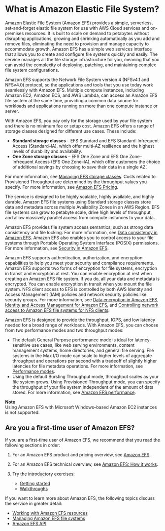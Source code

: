 # What is Amazon Elastic File System?<a name="whatisefs"></a>

Amazon Elastic File System \(Amazon EFS\) provides a simple, serverless, set\-and\-forget elastic file system for use with AWS Cloud services and on\-premises resources\. It is built to scale on demand to petabytes without disrupting applications, growing and shrinking automatically as you add and remove files, eliminating the need to provision and manage capacity to accommodate growth\. Amazon EFS has a simple web services interface that allows you to create and configure file systems quickly and easily\. The service manages all the file storage infrastructure for you, meaning that you can avoid the complexity of deploying, patching, and maintaining complex file system configurations\. 

Amazon EFS supports the Network File System version 4 \(NFSv4\.1 and NFSv4\.0\) protocol, so the applications and tools that you use today work seamlessly with Amazon EFS\. Multiple compute instances, including Amazon EC2, Amazon ECS, and AWS Lambda, can access an Amazon EFS file system at the same time, providing a common data source for workloads and applications running on more than one compute instance or server\.

With Amazon EFS, you pay only for the storage used by your file system and there is no minimum fee or setup cost\. Amazon EFS offers a range of storage classes designed for different use cases\. These include:
+ **Standard storage classes** – EFS Standard and EFS Standard–Infrequent Access \(Standard–IA\), which offer multi\-AZ resilience and the highest levels of durability and availability\.
+ **One Zone storage classes** – EFS One Zone and EFS One Zone–Infrequent Access \(EFS One Zone–IA\), which offer customers the choice of additional savings by choosing to save their data in a single AZ’\.

For more information, see [Managing EFS storage classes](storage-classes.md)\. Costs related to Provisioned Throughput are determined by the throughput values you specify\. For more information, see [Amazon EFS Pricing](https://aws.amazon.com/efs/pricing)\.

The service is designed to be highly scalable, highly available, and highly durable\. Amazon EFS file systems using Standard storage classes store data and metadata across multiple Availability Zones in an AWS Region\. EFS file systems can grow to petabyte scale, drive high levels of throughput, and allow massively parallel access from compute instances to your data\.

Amazon EFS provides file system access semantics, such as strong data consistency and file locking\. For more information, see [Data consistency in Amazon EFS](how-it-works.md#consistency)\. Amazon EFS also enables you to control access to your file systems through Portable Operating System Interface \(POSIX\) permissions\. For more information, see [Security in Amazon EFS](security-considerations.md)\.

Amazon EFS supports authentication, authorization, and encryption capabilities to help you meet your security and compliance requirements\. Amazon EFS supports two forms of encryption for file systems, encryption in transit and encryption at rest\. You can enable encryption at rest when creating an Amazon EFS file system\. If you do, all your data and metadata is encrypted\. You can enable encryption in transit when you mount the file system\. NFS client access to EFS is controlled by both AWS Identity and Access Management \(IAM\) policies and network security policies like security groups\. For more information, see [Data encryption in Amazon EFS](encryption.md), [Identity and Access Management for Amazon EFS](auth-and-access-control.md), and [Controlling network access to Amazon EFS file systems for NFS clients](NFS-access-control-efs.md)\.

Amazon EFS is designed to provide the throughput, IOPS, and low latency needed for a broad range of workloads\. With Amazon EFS, you can choose from two performance modes and two throughput modes:
+ The default General Purpose performance mode is ideal for latency\-sensitive use cases, like web serving environments, content management systems, home directories, and general file serving\. File systems in the Max I/O mode can scale to higher levels of aggregate throughput and operations per second with a tradeoff of slightly higher latencies for file metadata operations\. For more information, see [Performance modes](performance.md#performancemodes)\.
+ Using the default Bursting Throughput mode, throughput scales as your file system grows\. Using Provisioned Throughput mode, you can specify the throughput of your file system independent of the amount of data stored\. For more information, see [Amazon EFS performance](performance.md)\.

**Note**  
Using Amazon EFS with Microsoft Windows–based Amazon EC2 instances is not supported\.

## Are you a first\-time user of Amazon EFS?<a name="welcome-first-time-user"></a>

 If you are a first\-time user of Amazon EFS, we recommend that you read the following sections in order:

1. For an Amazon EFS product and pricing overview, see [Amazon EFS](https://aws.amazon.com/efs/)\.

1. For an Amazon EFS technical overview, see [Amazon EFS: How it works](how-it-works.md)\. 

1. Try the introductory exercises:
   + [Getting started](getting-started.md)
   + [Walkthroughs](walkthroughs.md)

If you want to learn more about Amazon EFS, the following topics discuss the service in greater detail:
+ [Working with Amazon EFS resources](creating-using.md)
+ [Managing Amazon EFS file systems](managing.md)
+ [Amazon EFS API](api-reference.md)


